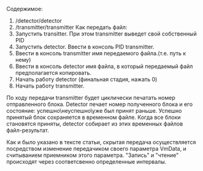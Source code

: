Содержимое:
1. /detector/detector
2. /transmitter/transmitter
Как передать файл:
1. Запустить transitter. При этом transmitter выведет свой собственный PID
2. Запустить detector. Ввести в консоль PID transmitter.
3. Ввести в консоль transmitter имя передаемого файла.(т.е. путь к нему)
4. Ввести в консоль detector имя файла, в который передаемый файл предполагается копировать.
5. Начать работу detector (финальная стадия, нажать 0)
6. Начать работу transmitter.

По ходу передачи transmitter будет циклически печатать номер отправленного блока. 
Detector печает номер полученного блока и его состояние: успешно\неуспешно\уже был принят раньше.
Успешно принятый блок сохраняется в временном файле. Когда все блоки становятся приняты, detector собирает из
этих временных файлов файл-результат.

Как и было указано в тексте статьи, скрытая передача осуществляется посредством изменение передачиком своего параметра VmData, и считыванием приемником этого параметра. "Запись" и "чтение" происходят через соответсвенно определенные интервалы.
